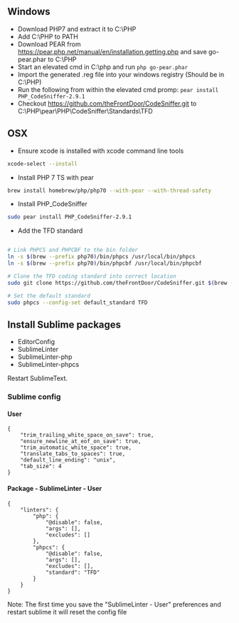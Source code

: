 ## Windows
- Download PHP7 and extract it to C:\PHP
- Add C:\PHP to PATH
- Download PEAR from https://pear.php.net/manual/en/installation.getting.php and save go-pear.phar to C:\PHP
- Start an elevated cmd in C:\php and run `php go-pear.phar`
- Import the generated .reg file into your windows registry (Should be in  C:\PHP)
- Run the following from within the elevated cmd promp: ```pear install PHP_CodeSniffer-2.9.1```
- Checkout https://github.com/theFrontDoor/CodeSniffer.git to C:\PHP\pear\PHP\CodeSniffer\Standards\TFD

## OSX
- Ensure xcode is installed with xcode command line tools
```bash
xcode-select --install
```

- Install PHP 7 TS with pear
```bash
brew install homebrew/php/php70 --with-pear --with-thread-safety
```
- Install PHP_CodeSniffer
```bash
sudo pear install PHP_CodeSniffer-2.9.1
```

- Add the TFD standard
```bash

# Link PHPCS and PHPCBF to the bin folder
ln -s $(brew --prefix php70)/bin/phpcs /usr/local/bin/phpcs
ln -s $(brew --prefix php70)/bin/phpcbf /usr/local/bin/phpcbf

# Clone the TFD coding standard into correct location
sudo git clone https://github.com/theFrontDoor/CodeSniffer.git $(brew --prefix php70)/lib/php/PHP/CodeSniffer/Standards/TFD

# Set the default standard
sudo phpcs --config-set default_standard TFD
```

## Install Sublime packages

- EditorConfig
- SublimeLinter
- SublimeLinter-php
- SublimeLinter-phpcs

Restart SublimeText.

### Sublime config

#### User
````
{
    "trim_trailing_white_space_on_save": true,
    "ensure_newline_at_eof_on_save": true,
    "trim_automatic_white_space": true,
    "translate_tabs_to_spaces": true,
    "default_line_ending": "unix",
    "tab_size": 4
}
````

#### Package - SublimeLinter - User
````
{
    "linters": {
        "php": {
            "@disable": false,
            "args": [],
            "excludes": []
        },
        "phpcs": {
            "@disable": false,
            "args": [],
            "excludes": [],
            "standard": "TFD"
        }
    }
}
````

Note: The first time you save the "SublimeLinter - User" preferences and restart sublime it will reset the config file
